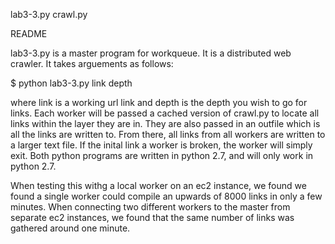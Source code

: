lab3-3.py
crawl.py

README

lab3-3.py is a master program for workqueue. It is a distributed web crawler. It takes arguements as follows:

$ python lab3-3.py link depth

where link is a working url link and depth is the depth you wish to go for links. Each worker will be passed a cached version of crawl.py to locate all links within the layer they are in. They are also passed in an outfile which is all the links are written to. From there, all links from all workers are written to a larger text file. If the inital link a worker is broken, the worker will simply exit. Both python programs are written in python 2.7, and will only work in python 2.7. 


When testing this withg a local worker on an ec2 instance, we found we found a single worker could compile an upwards of 8000 links in only a few minutes. When connecting two different workers to the master from separate ec2 instances, we found that the same number of links was gathered around one minute.
